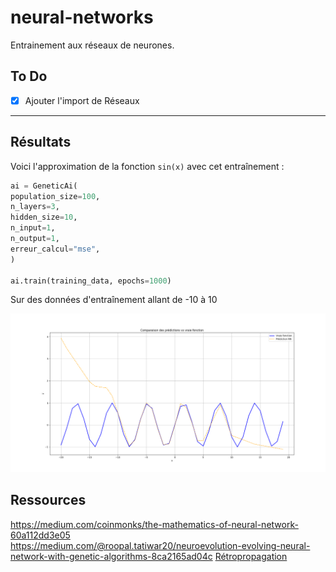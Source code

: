 # neural-networks
Entrainement aux réseaux de neurones.

## To Do

- [X] Ajouter l'import de Réseaux

---

## Résultats

Voici l'approximation de la fonction `sin(x)` avec cet entraînement :
```python
ai = GeneticAi(
population_size=100,
n_layers=3,
hidden_size=10,
n_input=1,
n_output=1,
erreur_calcul="mse",
)

ai.train(training_data, epochs=1000)
```
Sur des données d'entraînement allant de -10 à 10

![Graphique de l'approximation de sin](/images/sin_approximation.png)

## Ressources

https://medium.com/coinmonks/the-mathematics-of-neural-network-60a112dd3e05  
https://medium.com/@roopal.tatiwar20/neuroevolution-evolving-neural-network-with-genetic-algorithms-8ca2165ad04c
[Rétropropagation](https://www.ibm.com/fr-fr/think/topics/backpropagation)

